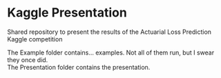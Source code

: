 # Kaggle Presentation
 Shared repository to present the results of the Actuarial Loss Prediction Kaggle competition

The Example folder contains... examples. Not all of them run, but I swear they once did.\
The Presentation folder contains the presentation.